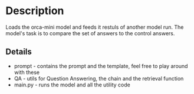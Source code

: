 # Description
Loads the orca-mini model and feeds it restuls of another model run. The model's task is to compare the set of answers to the control answers.

## Details

- prompt - contains the prompt and the template, feel free to play around with these
- QA - utils for Question Answering, the chain and the retrieval function
- main.py - runs the model and all the utility code